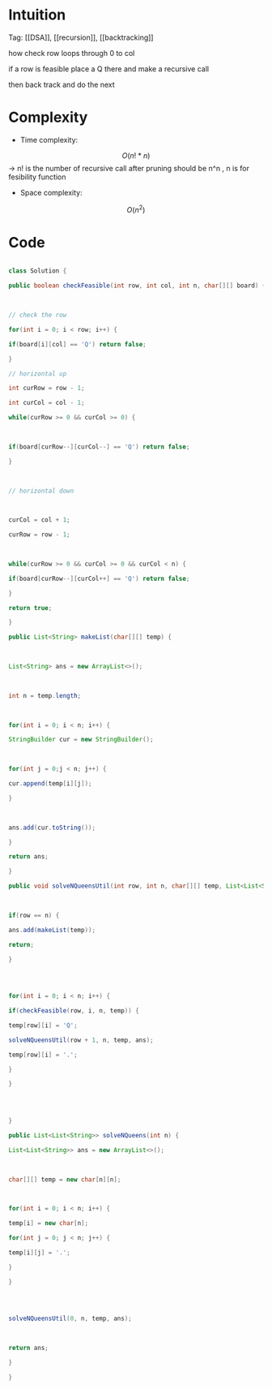 # Intuition

<!-- Describe your first thoughts on how to solve this problem. -->

Tag: [[DSA]], [[recursion]], [[backtracking]]


how check row loops through 0 to col

if a row is feasible place a Q there and make a recursive call

  

then back track and do the next

  
  

# Complexity

- Time complexity:

<!-- Add your time complexity here, e.g. $$O(n)$$ -->

$$O(n!*n)$$ -> n! is the number of recursive call after pruning should be n^n , n is for fesibility function

  

- Space complexity:

<!-- Add your space complexity here, e.g. $$O(n)$$ -->

$$O(n^2)$$

# Code

```java []

class Solution {

public boolean checkFeasible(int row, int col, int n, char[][] board) {

  

// check the row

for(int i = 0; i < row; i++) {

if(board[i][col] == 'Q') return false;

}

// horizontal up

int curRow = row - 1;

int curCol = col - 1;

while(curRow >= 0 && curCol >= 0) {

  

if(board[curRow--][curCol--] == 'Q') return false;

}

  

// horizontal down

  

curCol = col + 1;

curRow = row - 1;

  

while(curRow >= 0 && curCol >= 0 && curCol < n) {

if(board[curRow--][curCol++] == 'Q') return false;

}

return true;

}

public List<String> makeList(char[][] temp) {

  

List<String> ans = new ArrayList<>();

  

int n = temp.length;

  

for(int i = 0; i < n; i++) {

StringBuilder cur = new StringBuilder();

  

for(int j = 0;j < n; j++) {

cur.append(temp[i][j]);

}

  

ans.add(cur.toString());

}

return ans;

}

public void solveNQueensUtil(int row, int n, char[][] temp, List<List<String>> ans) {

  

if(row == n) {

ans.add(makeList(temp));

return;

}

  
  

for(int i = 0; i < n; i++) {

if(checkFeasible(row, i, n, temp)) {

temp[row][i] = 'Q';

solveNQueensUtil(row + 1, n, temp, ans);

temp[row][i] = '.';

}

}

  
  

}

public List<List<String>> solveNQueens(int n) {

List<List<String>> ans = new ArrayList<>();

  

char[][] temp = new char[n][n];

  

for(int i = 0; i < n; i++) {

temp[i] = new char[n];

for(int j = 0; j < n; j++) {

temp[i][j] = '.';

}

}

  
  

solveNQueensUtil(0, n, temp, ans);

  

return ans;

}

}

```